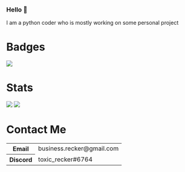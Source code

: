 <div class="center">
<h3 class="center">Hello 👋</h3>
<span class="center">I am a python coder who is mostly working on some personal project</span>
<h1 class="center">Badges</h1>
<img src="https://komarev.com/ghpvc/?username=toxicrecker&color=blue" class="center">
<h1 class="center">Stats</h1>
<img src="https://github-readme-stats.vercel.app/api?username=toxicrecker&show_icons=true&count_private=false" class="center">
<img src="https://github-readme-stats.vercel.app/api/top-langs/?username=toxicrecker" class="center">
<h1 class="center">Contact Me</h1>
<table>
<tr><th>Email</th><td>business.recker@gmail.com</td></tr>
<tr><th>Discord</th><td>toxic_recker#6764</td></tr>
</table>
</div>
